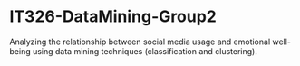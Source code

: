 # IT326-DataMining-Group2
Analyzing the relationship between social media usage and emotional well-being using data mining techniques (classification and clustering).
